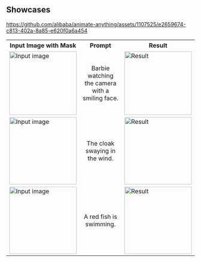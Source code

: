 ## Showcases

https://github.com/alibaba/animate-anything/assets/1107525/e2659674-c813-402a-8a85-e620f0a6a454

<table>
  <tr>
    <th>Input Image with Mask</th>
    <th>Prompt</th>
    <th>Result</th>
  </tr>
  <tr>
    <td><img src="docs/sample_1.png" alt="Input image" width="180" height="170" /></td>
    <td align="center">
    Barbie watching the camera with a smiling face.</td>
    <td><img src="docs/sample_1.gif" alt="Result" width="180" height="170" /></td>
  </tr>
  <tr>
    <td><img src="docs/sample_2.png" alt="Input image" width="180" height="180" /></td>
    <td align="center">
    The cloak swaying in the wind.</td>
    <td><img src="docs/sample_2.gif" alt="Result" width="180" height="180" /></td>
  </tr>
  <tr>
    <td><img src="docs/sample_3.png" alt="Input image" width="180" height="180" /></td>
    <td align="center">
    A red fish is swimming.</td>
    <td><img src="docs/sample_3.gif" alt="Result" width="180" height="180" /></td>
  </tr>
</table>

<!-- | Reference Image  | Motion Mask | GIF |
| ------------- | ------------- | -------- |
| ![Input image](docs/fish.jpg)  | ![](docs/fish_mask.png) | ![](docs/fish.gif) The fish and tadpoles are playing.| -->

